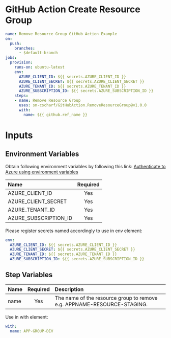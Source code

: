 # GitHub Action Create Resource Group
```yml
name: Remove Resource Group GitHub Action Example
on:
  push:
    branches:
      - $default-branch
jobs:
  provision:
    runs-on: ubuntu-latest
    env:
      AZURE_CLIENT_ID: ${{ secrets.AZURE_CLIENT_ID }}
      AZURE_CLIENT_SECRET: ${{ secrets.AZURE_CLIENT_SECRET }}
      AZURE_TENANT_ID: ${{ secrets.AZURE_TENANT_ID }}
      AZURE_SUBSCRIPTION_ID: ${{ secrets.AZURE_SUBSCRIPTION_ID }}
    steps:
    - name: Remove Resource Group
      uses: sn-cscharf/GitHubAction.RemoveResourceGroup@v1.0.0
      with:
        name: ${{ github.ref_name }}
```

# Inputs
## Environment Variables
Obtain following environment variables by following this link: [Authenticate to Azure using environment variables](https://github.com/Azure/azure-sdk-for-net/blob/main/sdk/resourcemanager/Azure.ResourceManager/docs/AuthUsingEnvironmentVariables.md)

Name | Required
:-   | :-:
AZURE_CLIENT_ID | Yes
AZURE_CLIENT_SECRET | Yes
AZURE_TENANT_ID | Yes
AZURE_SUBSCRIPTION_ID | Yes

Please register secrets named accordingly to use in env element:
```yml
env:
  AZURE_CLIENT_ID: ${{ secrets.AZURE_CLIENT_ID }}
  AZURE_CLIENT_SECRET: ${{ secrets.AZURE_CLIENT_SECRET }}
  AZURE_TENANT_ID: ${{ secrets.AZURE_TENANT_ID }}
  AZURE_SUBSCRIPTION_ID: ${{ secrets.AZURE_SUBSCRIPTION_ID }}
```
## Step Variables

Name | Required | Description
:-   | :-: | :-
name | Yes | The name of the resource group to remove e.g. APPNAME-RESOURCE-STAGING.

Use in with element:
```yml
with:
  name: APP-GROUP-DEV
```
